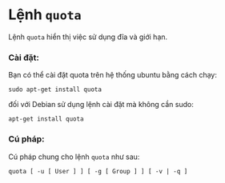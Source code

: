 # Lệnh `quota`

Lệnh `quota` hiển thị việc sử dụng đĩa và giới hạn.

### Cài đặt:

Bạn có thể cài đặt quota trên hệ thống ubuntu bằng cách chạy:

```
sudo apt-get install quota
```

đối với Debian sử dụng lệnh cài đặt mà không cần sudo:

```
apt-get install quota
```

### Cú pháp:

Cú pháp chung cho lệnh `quota` như sau:

```
quota [ -u [ User ] ] [ -g [ Group ] ] [ -v | -q ]
```